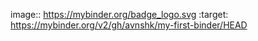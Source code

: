 image:: https://mybinder.org/badge_logo.svg
:target: https://mybinder.org/v2/gh/avnshk/my-first-binder/HEAD
